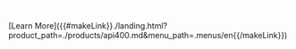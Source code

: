 <p style="color: white !important; font-family: Raleway !important; margin: 0 0 10px 0; padding: 0 !important; font-weight:500 !important; font-style: normal !important;" class="headline-text">IS YOUR AS/400 READY FOR DIGITAL BUSINESS?</p>

<div class="headline-button" markdown="1">
[Learn More]({{#makeLink}}./landing.html?product_path=./products/api400.md&menu_path=.menus/en{{/makeLink}})
</div>